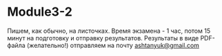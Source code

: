 # Module3-2

Пишем, как обычно, на листочках. Время экзамена - 1 час, потом 15 минут на подготовку и отправку результатов. Результаты в виде PDF-файла (желательно!) отправляем на почту ashtanyuk@gmail.com
